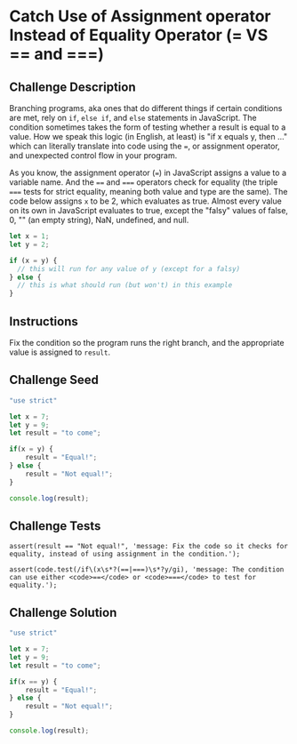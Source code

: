 # Catch Use of Assignment operator Instead of Equality Operator (= VS == and ===)

## Challenge Description

Branching programs, aka ones that do different things if certain conditions are met, rely on `if`, `else if`, and `else` statements in JavaScript. The condition sometimes takes the form of testing whether a result is equal to a value. How we speak this logic (in English, at least) is "if x equals y, then ..." which can literally translate into code using the `=`, or assignment operator, and unexpected control flow in your program.

As you know, the assignment operator (`=`) in JavaScript assigns a value to a variable name. And the `==` and `===` operators check for equality (the triple `===` tests for strict equality, meaning both value and type are the same). The code below assigns `x` to be 2, which evaluates as true. Almost every value on its own in JavaScript evaluates to true, except the "falsy" values of false, 0, "" (an empty string), NaN, undefined, and null.

```js
let x = 1;
let y = 2;

if (x = y) {
  // this will run for any value of y (except for a falsy)
} else {
  // this is what should run (but won't) in this example
}
```

## Instructions

Fix the condition so the program runs the right branch, and the appropriate value is assigned to `result`.

## Challenge Seed

```js
"use strict"

let x = 7;
let y = 9;
let result = "to come";

if(x = y) {
    result = "Equal!";
} else {
    result = "Not equal!";
}

console.log(result);
```

## Challenge Tests

```
assert(result == "Not equal!", 'message: Fix the code so it checks for equality, instead of using assignment in the condition.');

assert(code.test(/if\(x\s*?(==|===)\s*?y/gi), 'message: The condition can use either <code>==</code> or <code>===</code> to test for equality.');
```

## Challenge Solution

```js
"use strict"

let x = 7;
let y = 9;
let result = "to come";

if(x == y) {
    result = "Equal!";
} else {
    result = "Not equal!";
}

console.log(result);
```
